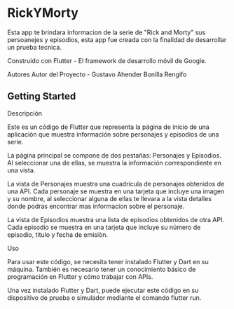 # RickYMorty

Esta app te brindara informacion de la serie de "Rick and Morty" sus persoanejes y episodios, esta app fue creada 
con la finalidad de desarrollar un prueba tecnica.

Construido con
Flutter - El framework de desarrollo móvil de Google.

Autores
Autor del Proyecto - Gustavo Ahender Bonilla Rengifo 

## Getting Started

Descripción

Este es un código de Flutter que representa la página de inicio de una aplicación que muestra información sobre personajes y episodios de una serie.

La página principal se compone de dos pestañas: Personajes y Episodios. Al seleccionar una de ellas, se muestra la información correspondiente en una vista.

La vista de Personajes muestra una cuadrícula de personajes obtenidos de una API. Cada personaje se muestra en una tarjeta que incluye una imagen y su nombre,
al seleccionar alguna de ellas te llevara a la vista detalles donde podras encontrar mas informacion sobre el personaje.

La vista de Episodios muestra una lista de episodios obtenidos de otra API. Cada episodio se muestra en una tarjeta que incluye su número de episodio, titulo y fecha de emisiòn.

Uso

Para usar este código, se necesita tener instalado Flutter y Dart en su máquina. También es necesario tener un conocimiento básico de programación en Flutter y cómo trabajar con APIs.

Una vez instalado Flutter y Dart, puede ejecutar este código en su dispositivo de prueba o simulador mediante el comando flutter run.
